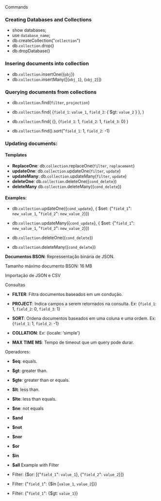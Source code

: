 Commands


### Creating Databases and Collections
- show databases;
- use `database_name`;
- db.createCollection("`collection`")
- db.`collection`.drop()
- db.dropDatabase()

### Insering documents into collection

- db.`collection`.insertOne({`obj`})
- db.`collection`.insertMany([{`obj_1`}, {`obj_2`}])

### Querying documents from collections

- db.`collection`.find(`filter`, `projection`)

- db.`collection`.find(
    {`field_1`: `value_1`, `field_2`: { $gt: `value_2` } },
)

- db.`collection`.find(
    {},
    {`field_1`: 1, `field_2`: 1, `field_3`: 0}
)

- db.`collection`.find().sort("`field_1`: 1, `field_2`: -1)

### Updating documents:

#### Templates

- **ReplaceOne**: db.`collection`.replaceOne(`filter`, `replacement`)
- **updateOne**: db.`collection`.updateOne(`filter`, `update`)
- **updateMany**: db.`collection`.updateMany(`filter`, `update`)
- **deleteOne**: db.`collection`.deleteOne({`cond_delete`})
- **deleteMany** db.`collection`.deleteMany({`cond_delete`})


#### Examples:

- db.`collection`.updateOne({`cond_update`}, { $set: {"`field_1`": `new_value_1`, "`field_2`": `new_value_2`}})

- db.`collection`.updateMany({`cond_update`}, { $set: {"`field_1`": `new_value_1`, "`field_2`": `new_value_2`}})

- db.`collection`.deleteOne({`cond_delete`})

- db.`collection`.deleteMany({`cond_delete`})


**Documentos BSON**: Repressentação binária de JSON.

Tamanho máximo documento BSON: 16 MB


Importação de JSON e CSV

Consultas

- **FILTER**: Filtra documentos baseados em um condução.

- **PROJECT**: Indica campos a serem retornados na consulta. Ex: {`field_1`: 1, `field_2`: 0, `field_3`: 1}

- **SORT**: Ordena documentos baseados em uma coluna e uma ordem. Ex: {`field_1`: 1, `field_2`: -1}

- **COLLATION**: Ex: {locale: 'simple'}

- **MAX TIME MS**: Tempo de timeout que um query pode durar.


Operadores:

- **$eq**: equals.
- **$gt**: greater than.
- **$gte**: greater than or equals.
- **$lt**: less than.
- **$lte**: less than equals.
- **$ne**: not equals

- **$and**
- **$not**
- **$nor**
- **$or**
- **$in**
- **$all**
Example with Filter

- Filter: {$or: [{"`field_1`": `value_1`}, {"`field_2`": `value_2`}]}
- Filter: {"`field_1`": {$in [`value_1`, `value_2`]}}
- Filter: {"`field_1`": {$gt: `value_1`}}





